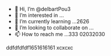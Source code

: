 - 👋 Hi, I’m @delbartPou3
- 👀 I’m interested in ...
- 🌱 I’m currently learning ...2626
- 💞️ I’m looking to collaborate on ...
- 📫 How to reach me ...333
02032030
<!---161561561
delbartPou3/delbartPou3 is a ✨ special ✨ repository because its `README.md` (this file) appears on your GitHub profile.
You can click the Preview link to take a look at your changes.
--->
ddfdfdfdf1651616161
xcxcxc
